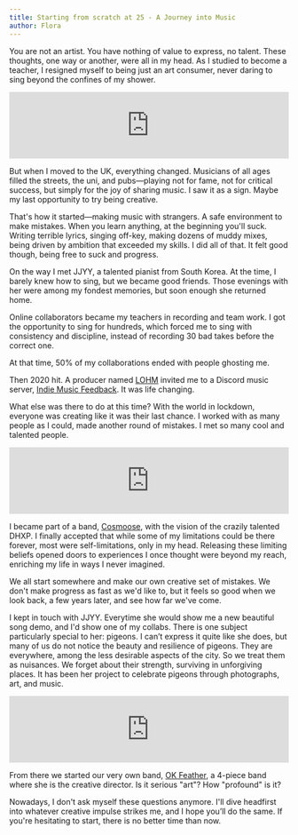 ```yaml
---
title: Starting from scratch at 25 - A Journey into Music
author: Flora
---
```


You are not an artist. You have nothing of value to express, no talent.
These thoughts, one way or another, were all in my head.
As I studied to become a teacher, I resigned myself to being just an art consumer, never daring to sing beyond the confines of my shower.

<iframe style="border: 0; width: 100%; height: 120px;" src="https://bandcamp.com/EmbeddedPlayer/album=2511717821/size=large/bgcol=ffffff/linkcol=0687f5/tracklist=false/artwork=small/transparent=true/" seamless><a href="https://floralin.bandcamp.com/album/night">Night by Flora Lin</a></iframe>

But when I moved to the UK, everything changed. Musicians of all ages filled the streets, the uni, and pubs—playing not for fame, not for critical success, but simply for the joy of sharing music. I saw it as a sign. Maybe my last opportunity to try being creative.

That's how it started—making music with strangers.
A safe environment to make mistakes.
When you learn anything, at the beginning you'll suck.
Writing terrible lyrics, singing off-key, making dozens of muddy mixes, being driven by ambition that exceeded my skills. I did all of that.
It felt good though, being free to suck and progress.

On the way I met JJYY, a talented pianist from South Korea.
At the time, I barely knew how to sing, but we became good friends.
Those evenings with her were among my fondest memories, but soon enough she returned home.

Online collaborators became my teachers in recording and team work.
I got the opportunity to sing for hundreds, which forced me to sing with consistency and discipline, instead of recording 30 bad takes before the correct one.

At that time, 50% of my collaborations ended with people ghosting me.

Then 2020 hit.
A producer named [LOHM](https://www.youtube.com/channel/UCxc-Gm_a5YqEOLG5Gdo67FA) invited me to a Discord music server,
[Indie Music Feedback](https://indiemusicfeedback.com/).
It was life changing.

What else was there to do at this time? With the world in lockdown, everyone was creating like it was their last chance.
I worked with as many people as I could, made another round of mistakes.
I met so many cool and talented people.

<iframe style="border: 0; width: 100%; height: 120px;" src="https://bandcamp.com/EmbeddedPlayer/album=3774264150/size=large/bgcol=ffffff/linkcol=0687f5/tracklist=false/artwork=small/track=1167896205/transparent=true/" seamless><a href="https://cosmoose.bandcamp.com/album/into-the-cosmooverse">Into the Cosmooverse by Cosmoose</a></iframe>

I became part of a band, [Cosmoose](https://cosmoose.org/), with the vision of the crazily talented DHXP.
I finally accepted that while some of my limitations could be there forever, most were self-limitations, only in my head.
Releasing these limiting beliefs opened doors to experiences I once thought were beyond my reach,
enriching my life in ways I never imagined.

We all start somewhere and make our own creative set of mistakes.
We don't make progress as fast as we'd like to, but it feels so good when we look back, a few years later, and see how far we've come.

I kept in touch with JJYY. Everytime she would show me a new beautiful song demo, and I'd show one of my collabs.
There is one subject particularly special to her: pigeons.
I can’t express it quite like she does, but many of us do not notice the beauty and resilience of pigeons. They are everywhere, among the less desirable aspects of the city. So we treat them as nuisances. We forget about their strength, surviving in unforgiving places.
It has been her project to celebrate pigeons through photographs, art, and music.

<iframe style="border: 0; width: 100%; height: 120px;" src="https://bandcamp.com/EmbeddedPlayer/track=974822196/size=large/bgcol=ffffff/linkcol=0687f5/tracklist=false/artwork=small/transparent=true/" seamless><a href="https://okfeather.bandcamp.com/track/summer-of-young-love-feat-flora-lin">Summer of Young Love (feat. Flora Lin) by OK feather</a></iframe>

From there we started our very own band, [OK Feather](https://okfeather.com/), a 4-piece band where she is the creative director.
Is it serious "art"? How "profound" is it?

Nowadays, I don't ask myself these questions anymore.
I'll dive headfirst into whatever creative impulse strikes me, and I hope you’ll do the same.
If you're hesitating to start, there is no better time than now.
